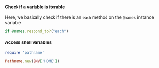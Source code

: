
#### Check if a variable is iterable
Here, we basically check if there is an `each` method on the `@names` instance variable
```rb
if @names.respond_to?("each")
```

#### Access shell variables
```rb
require 'pathname'

Pathname.new(ENV['HOME'])
```
